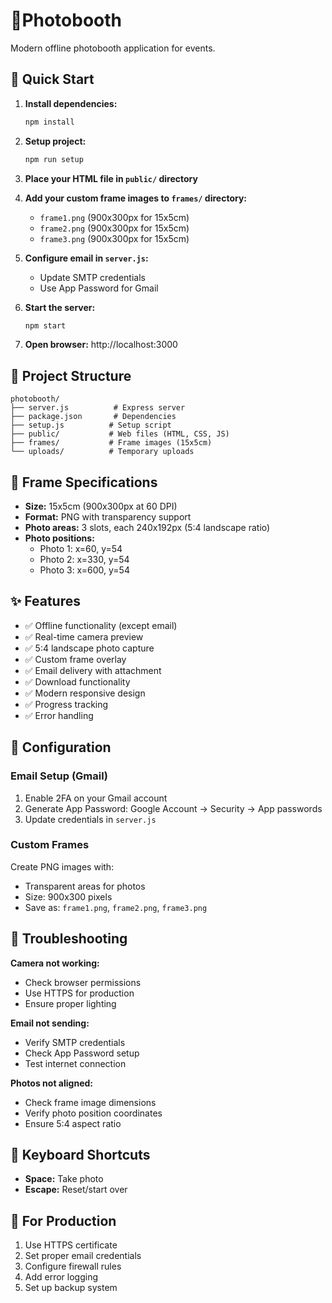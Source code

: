 # 📸Photobooth

Modern offline photobooth application for events.

## 🚀 Quick Start

1. **Install dependencies:**
   ```bash
   npm install
   ```

2. **Setup project:**
   ```bash
   npm run setup
   ```

3. **Place your HTML file in `public/` directory**

4. **Add your custom frame images to `frames/` directory:**
   - `frame1.png` (900x300px for 15x5cm)
   - `frame2.png` (900x300px for 15x5cm)  
   - `frame3.png` (900x300px for 15x5cm)

5. **Configure email in `server.js`:**
   - Update SMTP credentials
   - Use App Password for Gmail

6. **Start the server:**
   ```bash
   npm start
   ```

7. **Open browser:** http://localhost:3000

## 📁 Project Structure

```
photobooth/
├── server.js          # Express server
├── package.json       # Dependencies
├── setup.js          # Setup script
├── public/           # Web files (HTML, CSS, JS)
├── frames/           # Frame images (15x5cm)
└── uploads/          # Temporary uploads
```

## 🎨 Frame Specifications

- **Size:** 15x5cm (900x300px at 60 DPI)
- **Format:** PNG with transparency support
- **Photo areas:** 3 slots, each 240x192px (5:4 landscape ratio)
- **Photo positions:**
  - Photo 1: x=60, y=54
  - Photo 2: x=330, y=54  
  - Photo 3: x=600, y=54

## ✨ Features

- ✅ Offline functionality (except email)
- ✅ Real-time camera preview
- ✅ 5:4 landscape photo capture
- ✅ Custom frame overlay
- ✅ Email delivery with attachment
- ✅ Download functionality
- ✅ Modern responsive design
- ✅ Progress tracking
- ✅ Error handling

## 🔧 Configuration

### Email Setup (Gmail)
1. Enable 2FA on your Gmail account
2. Generate App Password: Google Account → Security → App passwords
3. Update credentials in `server.js`

### Custom Frames
Create PNG images with:
- Transparent areas for photos
- Size: 900x300 pixels
- Save as: `frame1.png`, `frame2.png`, `frame3.png`

## 🚨 Troubleshooting

**Camera not working:**
- Check browser permissions
- Use HTTPS for production
- Ensure proper lighting

**Email not sending:**
- Verify SMTP credentials  
- Check App Password setup
- Test internet connection

**Photos not aligned:**
- Check frame image dimensions
- Verify photo position coordinates
- Ensure 5:4 aspect ratio

## 📱 Keyboard Shortcuts

- **Space:** Take photo
- **Escape:** Reset/start over

## 🎯 For Production

1. Use HTTPS certificate
2. Set proper email credentials
3. Configure firewall rules
4. Add error logging
5. Set up backup system



